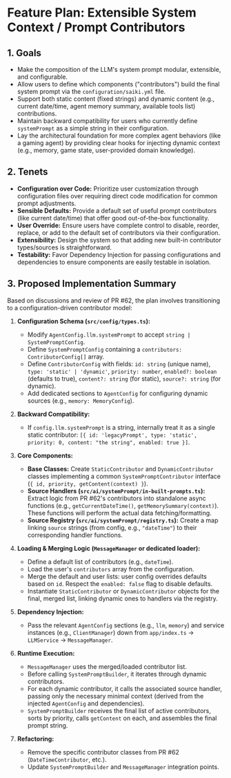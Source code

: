 # Feature Plan: Extensible System Context / Prompt Contributors

## 1. Goals

*   Make the composition of the LLM's system prompt modular, extensible, and configurable.
*   Allow users to define which components ("contributors") build the final system prompt via the `configuration/saiki.yml` file.
*   Support both static content (fixed strings) and dynamic content (e.g., current date/time, agent memory summary, available tools list) contributions.
*   Maintain backward compatibility for users who currently define `systemPrompt` as a simple string in their configuration.
*   Lay the architectural foundation for more complex agent behaviors (like a gaming agent) by providing clear hooks for injecting dynamic context (e.g., memory, game state, user-provided domain knowledge).

## 2. Tenets

*   **Configuration over Code:** Prioritize user customization through configuration files over requiring direct code modification for common prompt adjustments.
*   **Sensible Defaults:** Provide a default set of useful prompt contributors (like current date/time) that offer good out-of-the-box functionality.
*   **User Override:** Ensure users have complete control to disable, reorder, replace, or add to the default set of contributors via their configuration.
*   **Extensibility:** Design the system so that adding new built-in contributor types/sources is straightforward.
*   **Testability:** Favor Dependency Injection for passing configurations and dependencies to ensure components are easily testable in isolation.

## 3. Proposed Implementation Summary

Based on discussions and review of PR #62, the plan involves transitioning to a configuration-driven contributor model:

1.  **Configuration Schema (`src/config/types.ts`):**
    *   Modify `AgentConfig.llm.systemPrompt` to accept `string | SystemPromptConfig`.
    *   Define `SystemPromptConfig` containing a `contributors: ContributorConfig[]` array.
    *   Define `ContributorConfig` with fields: `id: string` (unique name), `type: 'static' | 'dynamic'`, `priority: number`, `enabled?: boolean` (defaults to true), `content?: string` (for static), `source?: string` (for dynamic).
    *   Add dedicated sections to `AgentConfig` for configuring dynamic sources (e.g., `memory: MemoryConfig`).

2.  **Backward Compatibility:**
    *   If `config.llm.systemPrompt` is a string, internally treat it as a single static contributor: `[{ id: 'legacyPrompt', type: 'static', priority: 0, content: "the string", enabled: true }]`.

3.  **Core Components:**
    *   **Base Classes:** Create `StaticContributor` and `DynamicContributor` classes implementing a common `SystemPromptContributor` interface (`{ id, priority, getContent(context) }`).
    *   **Source Handlers (`src/ai/systemPrompt/in-built-prompts.ts`):** Extract logic from PR #62's contributors into standalone async functions (e.g., `getCurrentDateTime()`, `getMemorySummary(context)`). These functions will perform the actual data fetching/formatting.
    *   **Source Registry (`src/ai/systemPrompt/registry.ts`):** Create a map linking `source` strings (from config, e.g., `"dateTime"`) to their corresponding handler functions.

4.  **Loading & Merging Logic (`MessageManager` or dedicated loader):**
    *   Define a default list of contributors (e.g., `dateTime`).
    *   Load the user's `contributors` array from the configuration.
    *   Merge the default and user lists: user config overrides defaults based on `id`. Respect the `enabled: false` flag to disable defaults.
    *   Instantiate `StaticContributor` or `DynamicContributor` objects for the final, merged list, linking dynamic ones to handlers via the registry.

5.  **Dependency Injection:**
    *   Pass the relevant `AgentConfig` sections (e.g., `llm`, `memory`) and service instances (e.g., `ClientManager`) down from `app/index.ts` -> `LLMService` -> `MessageManager`.

6.  **Runtime Execution:**
    *   `MessageManager` uses the merged/loaded contributor list.
    *   Before calling `SystemPromptBuilder`, it iterates through dynamic contributors.
    *   For each dynamic contributor, it calls the associated source handler, passing only the necessary minimal context (derived from the injected `AgentConfig` and dependencies).
    *   `SystemPromptBuilder` receives the final list of active contributors, sorts by priority, calls `getContent` on each, and assembles the final prompt string.

7.  **Refactoring:**
    *   Remove the specific contributor classes from PR #62 (`DateTimeContributor`, etc.).
    *   Update `SystemPromptBuilder` and `MessageManager` integration points. 